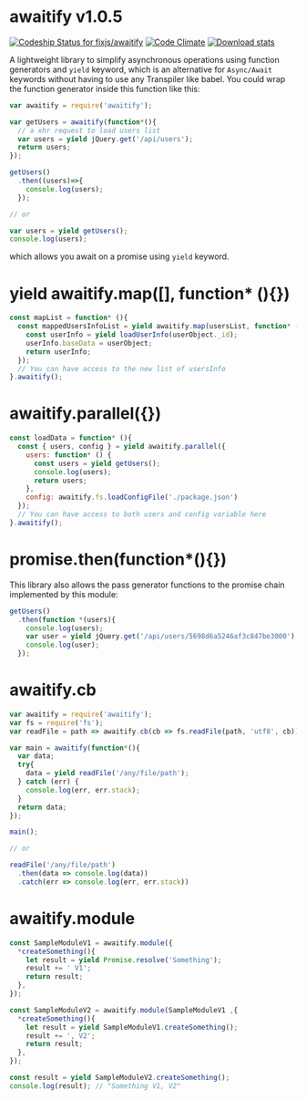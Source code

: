 # awaitify v1.0.5
[ ![Codeship Status for fixjs/awaitify](https://app.codeship.com/projects/1618ee20-bfdc-0134-54f6-02461f4386cc/status?branch=master)](https://app.codeship.com/projects/196778)
[![Code Climate](https://codeclimate.com/github/fixjs/awaitify/badges/gpa.svg)](https://codeclimate.com/github/fixjs/awaitify)
[![Download stats](https://img.shields.io/npm/dm/awaitify.svg)](https://www.npmjs.com/package/awaitify)


A lightweight library to simplify asynchronous operations using function generators and `yield` keyword, which is an alternative for `Async/Await` keywords without having to use any Transpiler like babel. You could wrap the function generator inside this function like this:

```javascript
var awaitify = require('awaitify');

var getUsers = awaitify(function*(){
  // a xhr request to load users list
  var users = yield jQuery.get('/api/users');
  return users;
});

getUsers()
  .then((users)=>{
    console.log(users);
  });

// or

var users = yield getUsers();
console.log(users);
```

which allows you await on a promise using `yield` keyword.

# yield awaitify.map([], function* (){})
```javascript
const mapList = function* (){
  const mappedUsersInfoList = yield awaitify.map(usersList, function* (userObject){
    const userInfo = yield loadUserInfo(userObject._id);
    userInfo.baseData = userObject;
    return userInfo;
  });
  // You can have access to the new list of usersInfo
}.awaitify();
```

# awaitify.parallel({})
```javascript
const loadData = function* (){
  const { users, config } = yield awaitify.parallel({
    users: function* () {
      const users = yield getUsers();
      console.log(users);
      return users;
    },
    config: awaitify.fs.loadConfigFile('./package.json')
  });
  // You can have access to both users and config variable here
}.awaitify();
```

# promise.then(function*(){})
This library also allows the pass generator functions to the promise chain implemented by this module:

```javascript
getUsers()
  .then(function *(users){
    console.log(users);
    var user = yield jQuery.get('/api/users/5698d6a5246af3c847be3000');
    console.log(user);
  });
```

# awaitify.cb

```javascript
var awaitify = require('awaitify');
var fs = require('fs');
var readFile = path => awaitify.cb(cb => fs.readFile(path, 'utf8', cb)));

var main = awaitify(function*(){
  var data;
  try{
    data = yield readFile('/any/file/path');
  } catch (err) {
    console.log(err, err.stack);
  }
  return data;
});

main();

// or

readFile('/any/file/path')
  .then(data => console.log(data))
  .catch(err => console.log(err, err.stack))
```

# awaitify.module

```javascript
const SampleModuleV1 = awaitify.module({
  *createSomething(){
    let result = yield Promise.resolve('Something');
    result += ' V1';
    return result;
  },
});

const SampleModuleV2 = awaitify.module(SampleModuleV1 ,{
  *createSomething(){
    let result = yield SampleModuleV1.createSomething();
    result += ', V2';
    return result;
  },
});

const result = yield SampleModuleV2.createSomething();
console.log(result); // "Something V1, V2"
```